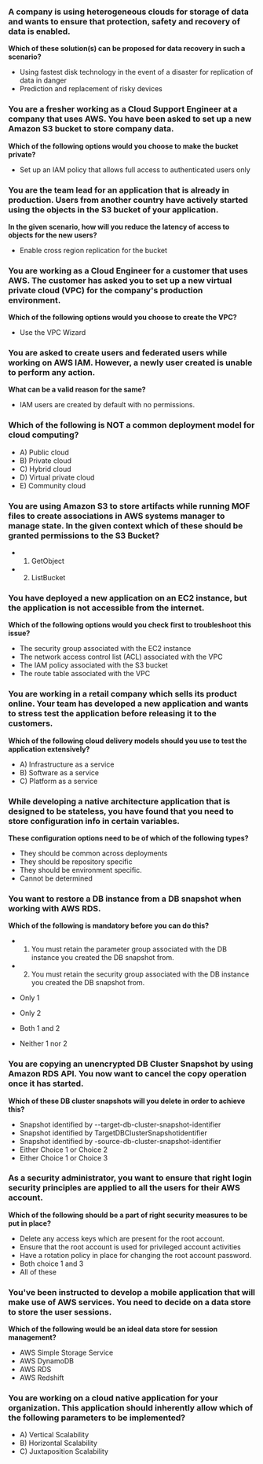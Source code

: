 ### A company is using heterogeneous clouds for storage of data and wants to ensure that protection, safety and recovery of data is enabled.
**Which of these solution(s) can be proposed for data recovery in such a scenario?**

- Using fastest disk technology in the event of a disaster for replication of data in danger
- Prediction and replacement of risky devices

### You are a fresher working as a Cloud Support Engineer at a company that uses AWS. You have been asked to set up a new Amazon S3 bucket to store company data.
**Which of the following options would you choose to make the bucket private?**

- Set up an IAM policy that allows full access to authenticated users only

### You are the team lead for an application that is already in production. Users from another country have actively started using the objects in the S3 bucket of your application.
**In the given scenario, how will you reduce the latency of access to objects for the new users?**

- Enable cross region replication for the bucket

### You are working as a Cloud Engineer for a customer that uses AWS. The customer has asked you to set up a new virtual private cloud (VPC) for the company's production environment.
**Which of the following options would you choose to create the VPC?**

- Use the VPC Wizard

### You are asked to create users and federated users while working on AWS IAM. However, a newly user created is unable to perform any action.
**What can be a valid reason for the same?**

- IAM users are created by default with no permissions.

### Which of the following is NOT a common deployment model for cloud computing?
- A) Public cloud
- B) Private cloud
- C) Hybrid cloud
- D) Virtual private cloud
- E) Community cloud

### You are using Amazon S3 to store artifacts while running MOF files to create associations in AWS systems manager to manage state. In the given context which of these should be granted permissions to the S3 Bucket?
- 1. GetObject
- 2. ListBucket

### You have deployed a new application on an EC2 instance, but the application is not accessible from the internet.
**Which of the following options would you check first to troubleshoot this issue?**

- The security group associated with the EC2 instance
- The network access control list (ACL) associated with the VPC
- The IAM policy associated with the S3 bucket
- The route table associated with the VPC

### You are working in a retail company which sells its product online. Your team has developed a new application and wants to stress test the application before releasing it to the customers.
**Which of the following cloud delivery models should you use to test the application extensively?**

- A) Infrastructure as a service
- B) Software as a service
- C) Platform as a service

### While developing a native architecture application that is designed to be stateless, you have found that you need to store configuration info in certain variables.
**These configuration options need to be of which of the following types?**

- They should be common across deployments
- They should be repository specific
- They should be environment specific.
- Cannot be determined

### You want to restore a DB instance from a DB snapshot when working with AWS RDS.
**Which of the following is mandatory before you can do this?**

- 1. You must retain the parameter group associated with the DB instance you created the DB snapshot from.
- 2. You must retain the security group associated with the DB instance you created the DB snapshot from.

- Only 1
- Only 2
- Both 1 and 2
- Neither 1 nor 2

### You are copying an unencrypted DB Cluster Snapshot by using Amazon RDS API. You now want to cancel the copy operation once it has started.
**Which of these DB cluster snapshots will you delete in order to achieve this?**

- Snapshot identified by --target-db-cluster-snapshot-identifier
- Snapshot identified by TargetDBClusterSnapshotidentifier
- Snapshot identified by -source-db-cluster-snapshot-identifier
- Either Choice 1 or Choice 2
- Either Choice 1 or Choice 3

### As a security administrator, you want to ensure that right login security principles are applied to all the users for their AWS account.
**Which of the following should be a part of right security measures to be put in place?**

- Delete any access keys which are present for the root account.
- Ensure that the root account is used for privileged account activities
- Have a rotation policy in place for changing the root account password.
- Both choice 1 and 3
- All of these

### You've been instructed to develop a mobile application that will make use of AWS services. You need to decide on a data store to store the user sessions.
**Which of the following would be an ideal data store for session management?**

- AWS Simple Storage Service
- AWS DynamoDB
- AWS RDS
- AWS Redshift

### You are working on a cloud native application for your organization. This application should inherently allow which of the following parameters to be implemented?
- A) Vertical Scalability
- B) Horizontal Scalability
- C) Juxtaposition Scalability
